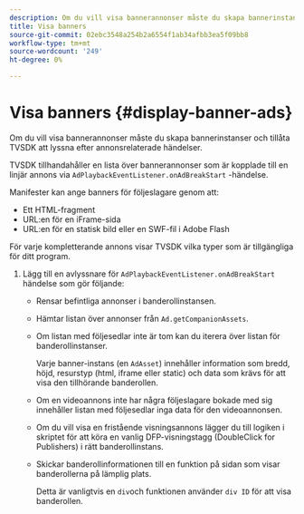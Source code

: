 ```yaml
---
description: Om du vill visa bannerannonser måste du skapa bannerinstanser och tillåta TVSDK att lyssna efter annonsrelaterade händelser.
title: Visa banners
source-git-commit: 02ebc3548a254b2a6554f1ab34afbb3ea5f09bb8
workflow-type: tm+mt
source-wordcount: '249'
ht-degree: 0%

---
```


# Visa banners {#display-banner-ads}

Om du vill visa bannerannonser måste du skapa bannerinstanser och tillåta TVSDK att lyssna efter annonsrelaterade händelser.

TVSDK tillhandahåller en lista över bannerannonser som är kopplade till en linjär annons via `AdPlaybackEventListener.onAdBreakStart` -händelse.

Manifester kan ange banners för följeslagare genom att:

* Ett HTML-fragment
* URL:en för en iFrame-sida
* URL:en för en statisk bild eller en SWF-fil i Adobe Flash

För varje kompletterande annons visar TVSDK vilka typer som är tillgängliga för ditt program.

1. Lägg till en avlyssnare för `AdPlaybackEventListener.onAdBreakStart` händelse som gör följande:

   * Rensar befintliga annonser i banderollinstansen.
   * Hämtar listan över annonser från `Ad.getCompanionAssets`.
   * Om listan med följesedlar inte är tom kan du iterera över listan för banderollinstanser.

     Varje banner-instans (en `AdAsset`) innehåller information som bredd, höjd, resurstyp (html, iframe eller static) och data som krävs för att visa den tillhörande banderollen.
   * Om en videoannons inte har några följeslagare bokade med sig innehåller listan med följesedlar inga data för den videoannonsen.
   * Om du vill visa en fristående visningsannons lägger du till logiken i skriptet för att köra en vanlig DFP-visningstagg (DoubleClick for Publishers) i rätt banderollinstans.
   * Skickar banderollinformationen till en funktion på sidan som visar banderollerna på lämplig plats.

     Detta är vanligtvis en `div`och funktionen använder `div ID` för att visa banderollen.
